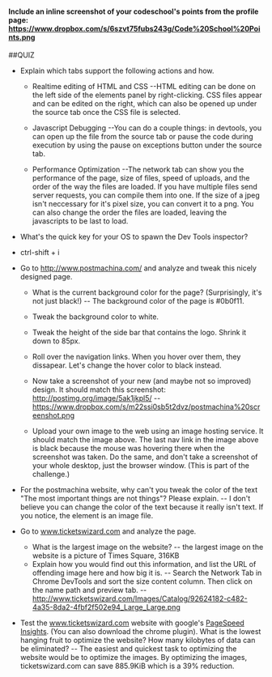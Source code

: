 #### Include an inline screenshot of your codeschool's points from the profile page: https://www.dropbox.com/s/6szvt75fubs243g/Code%20School%20Points.png

<!-- Modify the Markdown to include your answers. Don't delete the questions! -->

##QUIZ
* Explain which tabs support the following actions and how.
  * Realtime editing of HTML and CSS 
    --HTML editing can be done on the left side of the elements panel by right-clicking. CSS files appear and can be edited on the right, which can also be opened up under the source tab once the CSS file is selected.
  
  * Javascript Debugging
    --You can do a couple things: in devtools, you can open up the file from the source tab or pause the code during execution by using the pause on exceptions button under the source tab.

  * Performance Optimization 
    --The network tab can show you the performance of the page, size of files, speed of uploads, and the order of the way the files are loaded.  If you have multiple files send server requests, you can compile them into one.  If the size of a jpeg isn't neccessary for it's pixel size, you can convert it to a png.  You can also change the order the files are loaded, leaving the javascripts to be last to load.

* What's the quick key for your OS to spawn the Dev Tools inspector?
* ctrl-shift + i

* Go to http://www.postmachina.com/ and analyze and tweak this nicely designed page.
  * What is the current background color for the page?  (Surprisingly, it's not just black!)
    -- The background color of the page is #0b0f11.

  * Tweak the background color to white.
  * Tweak the height of the side bar that contains the logo.  Shrink it down to 85px.
  * Roll over the navigation links.  When you hover over them, they dissapear.  Let's change the hover color to black instead.
  * Now take a screenshot of your new (and maybe not so improved) design.  It should match this screenshot: http://postimg.org/image/5ak1jkpl5/
-- https://www.dropbox.com/s/m22ssi0sb5t2dvz/postmachina%20screenshot.png
  * Upload your own image to the web using an image hosting service.  It should match the image above. The last nav link in the image above is black because the mouse was hovering there when the screenshot was taken. Do the same, and don't take a screenshot of your whole desktop, just the browser window. (This is part of the challenge.)

* For the postmachina website, why can't you tweak the color of the text "The most important things are not things"?  Please explain.
  -- I don't believe you can change the color of the text because it really isn't text.  If you notice, the element is an image file.

* Go to www.ticketswizard.com and analyze the page.  
  * What is the largest image on the website? 
   -- the largest image on the website is a picture of Times Square, 316KB
  * Explain how you would find out this information, and list the URL of offending image here and how big it is.
    -- Search the Network Tab in Chrome DevTools and sort the size content column.  Then click on the name path and preview tab.
    --http://www.ticketswizard.com/Images/Catalog/92624182-c482-4a35-8da2-4fbf2f502e94_Large_Large.png

* Test the www.ticketswizard.com website with google's [PageSpeed Insights](http://www.ticketswizard.com/).  (You can also download the chrome plugin).  What is the lowest hanging fruit to optimize the website?  How many kilobytes of data can be eliminated?
 -- The easiest and quickest task to optimizing the website would be to optimize the images.  By optimizing the images, ticketswizard.com can save 885.9KiB which is a 39% reduction.
